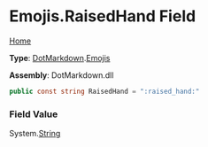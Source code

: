 # Emojis\.RaisedHand Field

[Home](../../../README.md)

**Type**: [DotMarkdown](../../README.md)\.[Emojis](../README.md)

**Assembly**: DotMarkdown\.dll

```csharp
public const string RaisedHand = ":raised_hand:"
```

### Field Value

System\.[String](https://docs.microsoft.com/en-us/dotnet/api/system.string)